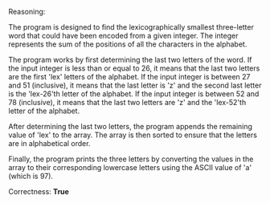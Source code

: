 Reasoning:

The program is designed to find the lexicographically smallest three-letter word that could have been encoded from a given integer. The integer represents the sum of the positions of all the characters in the alphabet.

The program works by first determining the last two letters of the word. If the input integer is less than or equal to 26, it means that the last two letters are the first 'lex' letters of the alphabet. If the input integer is between 27 and 51 (inclusive), it means that the last letter is 'z' and the second last letter is the 'lex-26'th letter of the alphabet. If the input integer is between 52 and 78 (inclusive), it means that the last two letters are 'z' and the 'lex-52'th letter of the alphabet.

After determining the last two letters, the program appends the remaining value of 'lex' to the array. The array is then sorted to ensure that the letters are in alphabetical order.

Finally, the program prints the three letters by converting the values in the array to their corresponding lowercase letters using the ASCII value of 'a' (which is 97).

Correctness: **True**